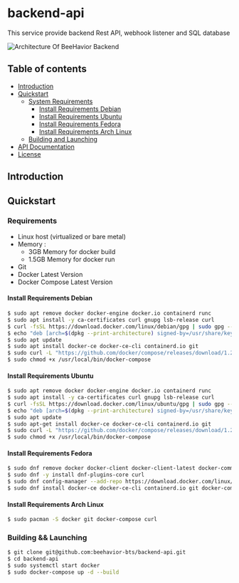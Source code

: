 # backend-api

This service provide backend Rest API, webhook listener and SQL database

![Architecture Of BeeHavior Backend](https://user-images.githubusercontent.com/64791937/154861399-3d7c7cbb-50aa-4273-af98-e3afac526ffa.png)

## Table of contents

- [Introduction](#introduction)
- [Quickstart](#quickstart)
  - [System Requirements](#requirements)
    - [Install Requirements Debian](#install-requirements-debian)
    - [Install Requirements Ubuntu](#install-requirements-ubuntu)
    - [Install Requirements Fedora](#install-requirements-fedora)
    - [Install Requirements Arch Linux](#install-requirements-arch-linux)
  - [Building and Launching](#building-&&-launching)
- [API Documentation](#api-documentation)
- [License](#license)

## Introduction

## Quickstart

### Requirements 

- Linux host (virtualized or bare metal)
- Memory :
  - 3GB Memory for docker build
  - 1.5GB Memory for docker run
- Git
- Docker Latest Version
- Docker Compose Latest Version

#### Install Requirements Debian

```sh
$ sudo apt remove docker docker-engine docker.io containerd runc
$ sudo apt install -y ca-certificates curl gnupg lsb-release curl
$ curl -fsSL https://download.docker.com/linux/debian/gpg | sudo gpg --dearmor -o /usr/share/keyrings/docker-archive-keyring.gpg
$ echo "deb [arch=$(dpkg --print-architecture) signed-by=/usr/share/keyrings/docker-archive-keyring.gpg] https://download.docker.com/linux/debian $(lsb_release -cs) stable" | sudo tee /etc/apt/sources.list.d/docker.list > /dev/null
$ sudo apt update
$ sudo apt install docker-ce docker-ce-cli containerd.io git
$ sudo curl -L "https://github.com/docker/compose/releases/download/1.29.2/docker-compose-$(uname -s)-$(uname -m)" -o /usr/local/bin/docker-compose
$ sudo chmod +x /usr/local/bin/docker-compose
```

#### Install Requirements Ubuntu

```sh
$ sudo apt remove docker docker-engine docker.io containerd runc
$ sudo apt install -y ca-certificates curl gnupg lsb-release curl
$ curl -fsSL https://download.docker.com/linux/ubuntu/gpg | sudo gpg --dearmor -o /usr/share/keyrings/docker-archive-keyring.gpg
$ echo "deb [arch=$(dpkg --print-architecture) signed-by=/usr/share/keyrings/docker-archive-keyring.gpg] https://download.docker.com/linux/ubuntu $(lsb_release -cs) stable" | sudo tee /etc/apt/sources.list.d/docker.list > /dev/null
$ sudo apt update
$ sudo apt-get install docker-ce docker-ce-cli containerd.io git
$ sudo curl -L "https://github.com/docker/compose/releases/download/1.29.2/docker-compose-$(uname -s)-$(uname -m)" -o /usr/local/bin/docker-compose
$ sudo chmod +x /usr/local/bin/docker-compose
```

#### Install Requirements Fedora

```sh
$ sudo dnf remove docker docker-client docker-client-latest docker-common docker-latest docker-latest-logrotate docker-logrotate docker-selinux docker-engine-selinux docker-engine
$ sudo dnf -y install dnf-plugins-core curl
$ sudo dnf config-manager --add-repo https://download.docker.com/linux/fedora/docker-ce.repo
$ sudo dnf install docker-ce docker-ce-cli containerd.io git docker-compose
```

#### Install Requirements Arch Linux

```sh
$ sudo pacman -S docker git docker-compose curl
```

### Building && Launching

```sh
$ git clone git@github.com:beehavior-bts/backend-api.git
$ cd backend-api
$ sudo systemctl start docker
$ sudo docker-compose up -d --build
```
